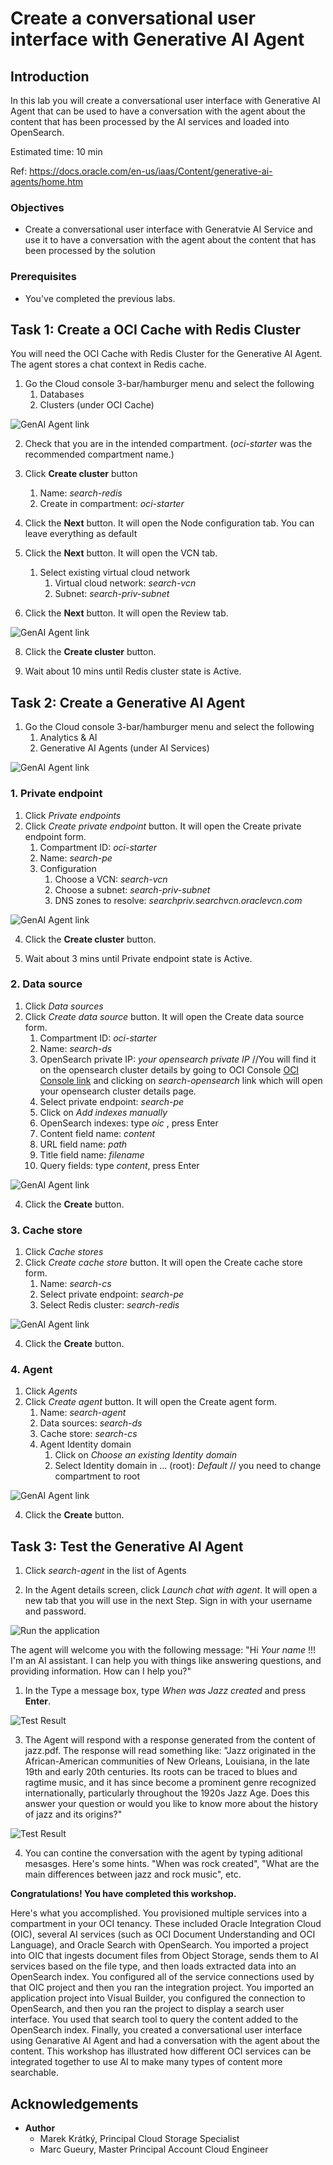 
# Create a conversational user interface with Generative AI Agent

## Introduction
In this lab you will create a conversational user interface with Generative AI Agent that can be used to have a conversation with the agent about the content that has been processed by the AI services and loaded into OpenSearch. 

Estimated time: 10 min

Ref: https://docs.oracle.com/en-us/iaas/Content/generative-ai-agents/home.htm

### Objectives

- Create a conversational user interface with Generatvie AI Service and use it to have a conversation with the agent about the content that has been processed by the solution

### Prerequisites
- You've completed the previous labs.

## Task 1: Create a OCI Cache with Redis Cluster
You will need the OCI Cache with Redis Cluster for the Generative AI Agent. The agent stores a chat context in Redis cache.

1. Go the Cloud console 3-bar/hamburger menu and select the following    
   1. Databases
   2. Clusters (under OCI Cache)
   
  ![GenAI Agent link](images/redis-clusters-menu.png)
  
2. Check that you are in the intended compartment. (*oci-starter* was the recommended compartment name.)

3. Click **Create cluster** button
   1. Name: *search-redis*
   2. Create in compartment: *oci-starter*
   

4. Click the **Next** button. It will open the Node configuration tab.
   You can leave everything as default

5. Click the **Next** button. It will open the VCN tab.
   1. Select existing virtual cloud network
      1. Virtual cloud network: *search-vcn*
      2. Subnet: *search-priv-subnet*
    
6. Click the **Next** button. It will open the Review tab.

![GenAI Agent link](images/redis-cluster-create.png)

8. Click the **Create cluster** button.

9. Wait about 10 mins until Redis cluster state is Active.



## Task 2: Create a Generative AI Agent

1. Go the Cloud console 3-bar/hamburger menu and select the following    
   1. Analytics & AI
   2. Generative AI Agents (under AI Services)

  ![GenAI Agent link](images/genai-agents-menu.png)
  
### 1. Private endpoint
1. Click *Private endpoints*
2. Click *Create private endpoint* button. It will open the Create private endpoint form.
   1. Compartment ID: *oci-starter*
   2. Name: *search-pe*
   3. Configuration
      1. Choose a VCN: *search-vcn*
      2. Choose a subnet: *search-priv-subnet*
      3. DNS zones to resolve: *searchpriv.searchvcn.oraclevcn.com*
   
  ![GenAI Agent link](images/genai-agent-pe.png)
   
4. Click the **Create cluster** button.

5. Wait about 3 mins until Private endpoint state is Active.

### 2. Data source
1. Click *Data sources*
2. Click *Create data source* button. It will open the Create data source form.
   1. Compartment ID: *oci-starter*
   2. Name: *search-ds*
   3. OpenSearch private IP: *your opensearch private IP* //You will find it on the opensearch cluster details by going to OCI Console [OCI Console link](https://cloud.oracle.com/opensearch/clusters) and clicking on *search-opensearch* link which will open your opensearch cluster details page.
   4. Select private endpoint: *search-pe*
   5. Click on *Add indexes manually*
   6. OpenSearch indexes: type *oic* , press Enter
   7. Content field name: *content*
   8. URL field name: *path*
   9. Title field name: *filename*
   10. Query fields: type *content*, press Enter
   
  ![GenAI Agent link](images/genai-agent-ds.png)
   
4. Click the **Create** button.


### 3. Cache store
1. Click *Cache stores*
2. Click *Create cache store* button. It will open the Create cache store form.
   1. Name: *search-cs*
   2. Select private endpoint: *search-pe*
   3. Select Redis cluster: *search-redis*

   
  ![GenAI Agent link](images/genai-agent-cs.png)
   
4. Click the **Create** button.


### 4. Agent
1. Click *Agents*
2. Click *Create agent* button. It will open the Create agent form.
   1. Name: *search-agent*
   2. Data sources: *search-ds*
   3. Cache store: *search-cs*
   4. Agent Identity domain
      1. Click on *Choose an existing Identity domain*
      2. Select Identity domain in ... (root): *Default* // you need to change compartment to root 

   
  ![GenAI Agent link](images/genai-agent-create.png)
   
4. Click the **Create** button.



## Task 3: Test the Generative AI Agent

1. Click *search-agent* in the list of Agents
   
2. In the Agent details screen, click *Launch chat with agent*. It will open a new tab that you will use in the next Step. Sign in with your username and password.
   
![Run the application](images/genai-agent-details.png)

The agent will welcome you with the following message: "Hi *Your name* !!! I'm an AI assistant. I can help you with things like answering questions, and providing information. How can I help you?"

1. In the Type a message box, type *When was Jazz created* and press **Enter**.
   
![Test Result](images/genai-agent-chat1.png)

3. The Agent will respond with a response generated from the content of jazz.pdf. The response will read something like:
   "Jazz originated in the African-American communities of New Orleans, Louisiana, in the late 19th and early 20th centuries. Its roots can be traced to blues and ragtime music, and it has since become a prominent genre recognized internationally, particularly throughout the 1920s Jazz Age. Does this answer your question or would you like to know more about the history of jazz and its origins?"
   
![Test Result](images/genai-agent-chat1-response.png)
   
4. You can contine the conversation with the agent by typing aditional mesasges. Here's some hints. "When was rock created",  "What are the main differences between jazz and rock music", etc.


**Congratulations! You have completed this workshop.**

Here's what you accomplished. You provisioned multiple services into a compartment in your OCI tenancy. These included Oracle Integration Cloud (OIC), several AI services (such as OCI Document Understanding and OCI Language), and Oracle Search with OpenSearch. You imported a project into OIC that ingests document files from Object Storage, sends them to AI services based on the file type, and then loads extracted data into an OpenSearch index. You configured all of the service connections used by that OIC project and then you ran the integration project. You imported an application project into Visual Builder, you configured the connection to OpenSearch, and then you ran the project to display a search user interface. You used that search tool to query the content added to the OpenSearch index. Finally, you created a conversational user interface using Genarative AI Agent and had a conversation with the agent about the content. This workshop has illustrated how different OCI services can be integrated together to use AI to make many types of content more searchable.

## Acknowledgements
- **Author**
    - Marek Krátký, Principal Cloud Storage Specialist
    - Marc Gueury, Master Principal Account Cloud Engineer


